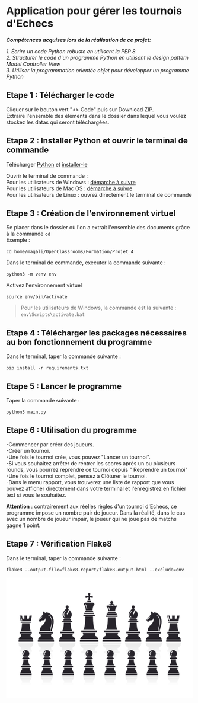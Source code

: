 # Application pour gérer les tournois d'Echecs 

***Compétences acquises lors de la réalisation de ce projet:***  
  
*1. Écrire un code Python robuste en utilisant la PEP 8*  
*2. Structurer le code d'un programme Python en utilisant le design pattern Model Controller View*  
*3. Utiliser la programmation orientée objet pour développer un programme Python*  
  
## Etape 1 : Télécharger le code

Cliquer sur le bouton vert "<> Code" puis sur Download ZIP.  
Extraire l'ensemble des éléments dans le dossier dans lequel vous voulez stockez les datas qui seront téléchargées.  

## Etape 2 : Installer Python et ouvrir le terminal de commande

Télécharger [Python](https://www.python.org/downloads/) et [installer-le](https://fr.wikihow.com/installer-Python)  

Ouvrir le terminal de commande :  
Pour les utilisateurs de Windows : [démarche à suivre ](https://support.kaspersky.com/fr/common/windows/14637#block0)  
Pour les utilisateurs de Mac OS : [démarche à suivre ](https://support.apple.com/fr-fr/guide/terminal/apd5265185d-f365-44cb-8b09-71a064a42125/mac)  
Pour les utilisateurs de Linux : ouvrez directement le terminal de commande   

## Etape 3 : Création de l'environnement virtuel

Se placer dans le dossier où l'on a extrait l'ensemble des documents grâce à la commande ``cd``  
Exemple :
```
cd home/magali/OpenClassrooms/Formation/Projet_4
```


Dans le terminal de commande, executer la commande suivante :
```
python3 -m venv env
```


Activez l'environnement virtuel
```
source env/bin/activate
```
> Pour les utilisateurs de Windows, la commande est la suivante : 
> ``` env\Scripts\activate.bat ```

## Etape 4 : Télécharger les packages nécessaires au bon fonctionnement du programme

Dans le terminal, taper la commande suivante :
```
pip install -r requirements.txt
```

## Etape 5 : Lancer le programme

Taper la commande suivante :
```
python3 main.py
```

## Etape 6 : Utilisation du programme

-Commencer par créer des joueurs.  
-Créer un tournoi.  
-Une fois le tournoi crée, vous pouvez "Lancer un tournoi".  
-Si vous souhaitez arrêter de rentrer les scores après un ou plusieurs rounds, vous pourrez reprendre ce tournoi depuis " Reprendre un tournoi"  
-Une fois le tournoi complet, pensez à Clôturer le tournoi.  
-Dans le menu rapport, vous trouverez une liste de rapport que vous pouvez afficher directement dans votre terminal et l'enregistrez en fichier text si vous le souhaitez.  

**Attention** : contrairement aux réelles règles d'un tournoi d'Echecs, ce programme impose un nombre pair de joueur. Dans la réalité, dans le cas avec un nombre de joueur impair, le joueur qui ne joue pas de matchs gagne 1 point.  


## Etape 7 : Vérification Flake8

Dans le terminal, taper la commande suivante :
```
flake8 --output-file=flake8-report/flake8-output.html --exclude=env
```


![Image de l'ensemble des pions d'échecs.](image/pions.jpg)
